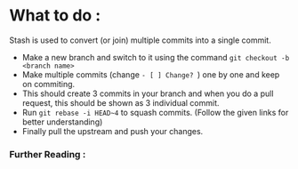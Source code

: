 # What to do :
Stash is used to convert (or join) multiple commits into a single commit.
 * Make a new branch and switch to it using the command ``` git checkout -b <branch name> ```
 * Make multiple commits (change ```- [ ] Change? ```) one by one and keep on commiting.
 * This should create 3 commits in your branch and when you do a pull request, this should be shown as 3 individual commit.
 * Run ``` git rebase -i HEAD~4 ``` to squash commits. (Follow the given links for better understanding)
 * Finally pull the upstream and push your changes.

### Further Reading :
